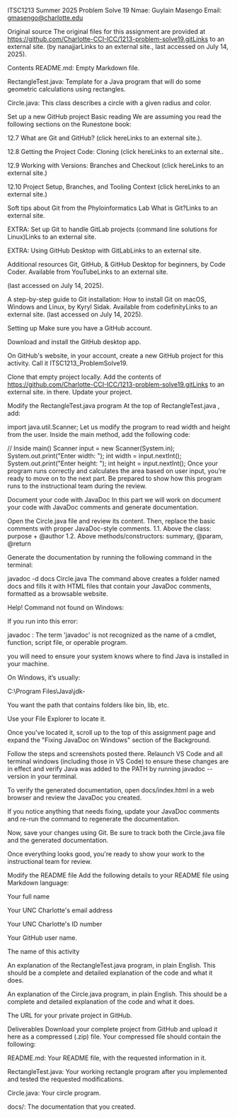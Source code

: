 ITSC1213 Summer 2025
Problem Solve 19
Nmae: Guylain Masengo
Email: gmasengo@charlotte.edu



Original source
The original files for this assignment are provided at https://github.com/Charlotte-CCI-ICC/1213-problem-solve19.gitLinks to an external site. (by nanajjarLinks to an external site., last accessed on July 14, 2025).

Contents
README.md: Empty Markdown file.

RectangleTest.java: Template for a Java program that will do some geometric calculations using rectangles.

Circle.java: This class describes a circle with a given radius and color.

Set up a new GitHub project
Basic reading
We are assuming you read the following sections on the Runestone book:

12.7 What are Git and GitHub? (click hereLinks to an external site.).

12.8 Getting the Project Code: Cloning (click hereLinks to an external site..

12.9 Working with Versions: Branches and Checkout (click hereLinks to an external site.)

12.10 Project Setup, Branches, and Tooling Context (click hereLinks to an external site.)

Soft tips about Git from the Phyloinformatics Lab
What is Git?Links to an external site.

EXTRA: Set up Git to handle GitLab projects (command line solutions for Linux)Links to an external site.

EXTRA: Using GitHub Desktop with GitLabLinks to an external site.

Additional resources
Git, GitHub, & GitHub Desktop for beginners, by Code Coder. Available from
YouTubeLinks to an external site.

(last accessed on July 14, 2025).

A step-by-step guide to Git installation: How to install Git on macOS, Windows and Linux, by Kyryl Sidak. Available from codefinityLinks to an external site. (last accessed on July 14, 2025).

Setting up
Make sure you have a GitHub account.

Download and install the GitHub desktop app.

On GitHub's website, in your account, create a new GitHub project for this activity. Call it ITSC1213_ProblemSolve19.

Clone that empty project locally. Add the contents of https://github.com/Charlotte-CCI-ICC/1213-problem-solve19.gitLinks to an external site. in there. Update your project.

Modify the RectangleTest.java program
At the top of RectangleTest.java , add:

 import java.util.Scanner;
Let us modify the program to read width and height from the user. Inside the main method, add the following code:

 // Inside main() 
 Scanner input = new Scanner(System.in);
 System.out.print("Enter width: "); 
 int width = input.nextInt();
 System.out.print("Enter height: "); 
 int height = input.nextInt();
Once your program runs correctly and calculates the area based on user input, you’re ready to move on to the next part. Be prepared to show how this program runs to the instructional team during the review.

Document your code with JavaDoc
In this part we will work on document your code with JavaDoc comments and generate documentation.

Open the Circle.java file and review its content. Then, replace the basic comments with proper JavaDoc-style comments. 1.1. Above the class: purpose + @author 1.2. Above methods/constructors: summary, @param, @return

Generate the documentation by running the following command in the terminal:

 javadoc -d docs Circle.java
The command above creates a folder named docs and fills it with HTML files that contain your JavaDoc comments, formatted as a browsable website.

 

Help! Command not found on Windows:

If you run into this error:

javadoc : The term 'javadoc' is not recognized as the name of a cmdlet, function, script file, or operable program.

you will need to ensure your system knows where to find Java is installed in your machine.

On Windows, it’s usually:

C:\Program Files\Java\jdk-<version>

You want the path that contains folders like bin, lib, etc.

Use your File Explorer to locate it.

Once you've located it, scroll up to the top of this assignment page and expand the "Fixing JavaDoc on Windows" section of the Background.

Follow the steps and screenshots posted there. Relaunch VS Code and all terminal windows (including those in VS Code) to ensure these changes are in effect and verify Java was added to the PATH by running javadoc --version in your terminal.

 

To verify the generated documentation, open docs/index.html in a web browser and review the JavaDoc you created.

If you notice anything that needs fixing, update your JavaDoc comments and re-run the command to regenerate the documentation.

Now, save your changes using Git. Be sure to track both the Circle.java file and the generated documentation.

Once everything looks good, you're ready to show your work to the instructional team for review.

Modify the README file
Add the following details to your README file using Markdown language:

Your full name

Your UNC Charlotte's email address

Your UNC Charlotte's ID number

Your GitHub user name.

The name of this activity

An explanation of the RectangleTest.java program, in plain English. This should be a complete and detailed explanation of the code and what it does.

An explanation of the Circle.java program, in plain English. This should be a complete and detailed explanation of the code and what it does.

The URL for your private project in GitHub.

Deliverables
Download your complete project from GitHub and upload it here as a compressed (.zip) file. Your compressed file should contain the following:

README.md: Your README file, with the requested information in it.

RectangleTest.java: Your working rectangle program after you implemented and tested the requested modifications.

Circle.java: Your circle program.

docs/: The documentation that you created.
